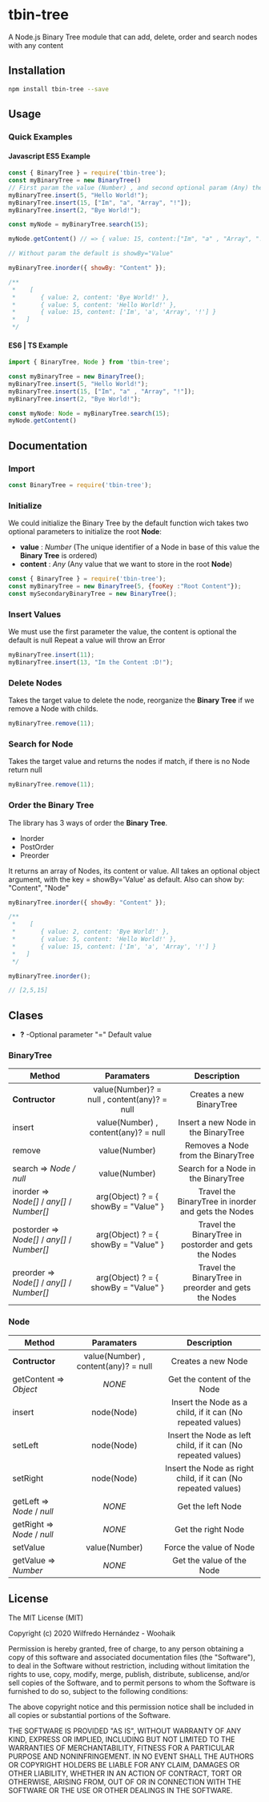# tbin-tree

A Node.js Binary Tree module that can add, delete, order and search nodes with any content

## Installation

```sh
npm install tbin-tree --save
```

## Usage

### Quick Examples
#### Javascript ES5 Example

```javascript
const { BinaryTree } = require('tbin-tree');
const myBinaryTree = new BinaryTree()
// First param the value (Number) , and second optional param (Any) the content.
myBinaryTree.insert(5, "Hello World!");
myBinaryTree.insert(15, ["Im", "a", "Array", "!"]);
myBinaryTree.insert(2, "Bye World!");

const myNode = myBinaryTree.search(15);

myNode.getContent() // => { value: 15, content:["Im", "a" , "Array", "!"]}

// Without param the default is showBy="Value"

myBinaryTree.inorder({ showBy: "Content" }); 

/**
 *    [
 *       { value: 2, content: 'Bye World!' },
 *       { value: 5, content: 'Hello World!' },
 *       { value: 15, content: ['Im', 'a', 'Array', '!'] }
 *   ]
 */

```

#### ES6 | TS Example

```typescript 
import { BinaryTree, Node } from 'tbin-tree';

const myBinaryTree = new BinaryTree();
myBinaryTree.insert(5, "Hello World!");
myBinaryTree.insert(15, ["Im", "a" , "Array", "!"]);
myBinaryTree.insert(2, "Bye World!");

const myNode: Node = myBinaryTree.search(15);
myNode.getContent()
```

## Documentation




### Import
```javascript
const BinaryTree = require('tbin-tree');
```

### Initialize

We could initialize the Binary Tree by the default function wich takes two optional parameters to initialize the root **Node**:
* **value** : _Number_ (The unique identifier of a Node in base of this value the **Binary Tree** is ordered)
* **content** : _Any_ (Any value that we want to store in the root **Node**)

```javascript
const { BinaryTree } = require('tbin-tree');
const myBinaryTree = new BinaryTree(5, {fooKey :"Root Content"});
const mySecondaryBinaryTree = new BinaryTree();
```


### Insert Values
We must use the first parameter the value, the content is optional the default is null
Repeat a value will throw an Error
```javascript
myBinaryTree.insert(11);
myBinaryTree.insert(13, "Im the Content :D!");
```

### Delete Nodes
Takes the target value to delete the node, reorganize the **Binary Tree** if we remove a Node with childs.
```javascript
myBinaryTree.remove(11);
```

### Search for Node 
Takes the target value and returns the nodes if match, if there is no Node return null
```javascript
myBinaryTree.remove(11);
```
### Order the Binary Tree
The library has 3 ways of order the **Binary Tree**.

* Inorder
* PostOrder
* Preorder

It returns an array of Nodes, its content or value.
All takes an optional object argument, with the key = showBy='Value' as default.
Also can show by: "Content", "Node"


```javascript
myBinaryTree.inorder({ showBy: "Content" }); 

/**
 *    [
 *       { value: 2, content: 'Bye World!' },
 *       { value: 5, content: 'Hello World!' },
 *       { value: 15, content: ['Im', 'a', 'Array', '!'] }
 *   ]
 */

myBinaryTree.inorder(); 

// [2,5,15]

```

## Clases

* **?** -Optional parameter "=" Default value 

### BinaryTree
| Method  | Paramaters | Description  |
| ------------- |:-------------:|:-------------:|
| __Contructor__     | value(Number)? = null  , content(any)? = null   | Creates a new BinaryTree |
| insert      | value(Number)  , content(any)? = null   | Insert a new Node in the BinaryTree |
| remove   | value(Number)  | Removes a Node from the BinaryTree |
| search  => _Node / null_   | value(Number)    | Search for a Node in the BinaryTree|
| inorder => _Node[]_ / _any[]_ / _Number[]_      | arg(Object) ? = { showBy = "Value" }    | Travel the BinaryTree in inorder and gets the Nodes|
| postorder => _Node[]_ / _any[]_ / _Number[]_    | arg(Object) ? = { showBy = "Value" }     | Travel the BinaryTree in postorder and gets the Nodes|
| preorder => _Node[]_ / _any[]_ / _Number[]_     | arg(Object) ? = { showBy = "Value" }     | Travel the BinaryTree in preorder and gets the Nodes|


### Node
| Method  | Paramaters | Description  |
| ------------- |:-------------:|:-------------:|
| __Contructor__     | value(Number)  , content(any)? = null   | Creates a new Node |
| getContent  => _Object_      | _NONE_     | Get the content of the Node |
| insert   | node(Node)     | Insert the Node as a child, if it can (No repeated values)|
| setLeft   | node(Node)    | Insert the Node as left child, if it can (No repeated values)|
| setRight    | node(Node)    |Insert the Node as right child, if it can (No repeated values)|
| getLeft  => _Node_ / _null_     | _NONE_     |Get the left Node|
| getRight => _Node_ / _null_     | _NONE_    |Get the right Node|
| setValue     | value(Number)     |Force the value of Node|
| getValue => _Number_    | _NONE_     |Get the value of the Node|


## License

The MIT License (MIT)

Copyright (c) 2020 Wilfredo Hernández - Woohaik

Permission is hereby granted, free of charge, to any person obtaining a copy
of this software and associated documentation files (the "Software"), to deal
in the Software without restriction, including without limitation the rights
to use, copy, modify, merge, publish, distribute, sublicense, and/or sell
copies of the Software, and to permit persons to whom the Software is
furnished to do so, subject to the following conditions:

The above copyright notice and this permission notice shall be included in
all copies or substantial portions of the Software.

THE SOFTWARE IS PROVIDED "AS IS", WITHOUT WARRANTY OF ANY KIND, EXPRESS OR
IMPLIED, INCLUDING BUT NOT LIMITED TO THE WARRANTIES OF MERCHANTABILITY,
FITNESS FOR A PARTICULAR PURPOSE AND NONINFRINGEMENT. IN NO EVENT SHALL THE
AUTHORS OR COPYRIGHT HOLDERS BE LIABLE FOR ANY CLAIM, DAMAGES OR OTHER
LIABILITY, WHETHER IN AN ACTION OF CONTRACT, TORT OR OTHERWISE, ARISING FROM,
OUT OF OR IN CONNECTION WITH THE SOFTWARE OR THE USE OR OTHER DEALINGS IN
THE SOFTWARE.